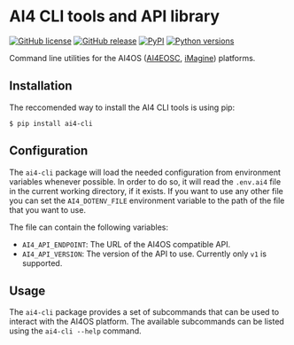 # AI4 CLI tools and API library

[![GitHub license](https://img.shields.io/github/license/ai4os/ai4-cli.svg)](https://github.com/ai4os/ai4-cli/blob/main/LICENSE)
[![GitHub release](https://img.shields.io/github/release/ai4os/ai4-cli.svg)](https://github.com/ai4os/ai4-cli/releases)
[![PyPI](https://img.shields.io/pypi/v/ai4-cli.svg)](https://pypi.python.org/pypi/ai4-cli)
[![Python versions](https://img.shields.io/pypi/pyversions/ai4-cli.svg)](https://pypi.python.org/pypi/ai4-cli)

Command line utilities for the AI4OS ([AI4EOSC](https://ai4eosc.eu/), [iMagine](https://imagine-ai.eu)) platforms.

## Installation

The reccomended way to install the AI4 CLI tools is using pip:

    $ pip install ai4-cli

## Configuration

The `ai4-cli` package will load the needed configuration from environment
variables whenever possible. In order to do so, it will read the `.env.ai4`
file in the current working directory, if it exists. If you want to use any
other file you can set the `AI4_DOTENV_FILE` environment variable to the path
of the file that you want to use.

The file can contain the following variables:

- `AI4_API_ENDPOINT`: The URL of the AI4OS compatible API.
- `AI4_API_VERSION`: The version of the API to use. Currently only `v1` is
  supported.

## Usage

The `ai4-cli` package provides a set of subcommands that can be used to interact
with the AI4OS platform. The available subcommands can be listed using the
`ai4-cli --help` command.
